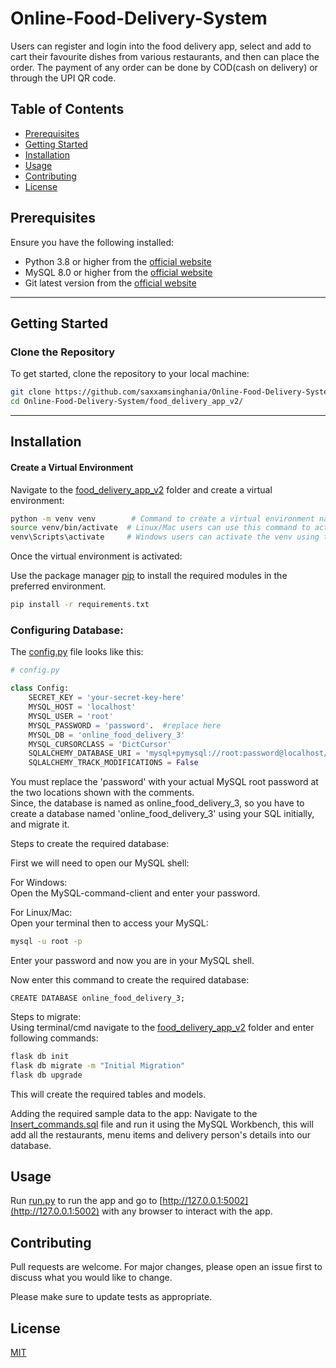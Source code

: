 # Online-Food-Delivery-System

Users can register and login into the food delivery app, select and add to cart their favourite dishes from various restaurants, and then can place the order. The payment of any order can be done by COD(cash on delivery) or through the UPI QR code.

## Table of Contents
- [Prerequisites](#prerequisites)
- [Getting Started](#getting-started)
- [Installation](#installation)
- [Usage](#usage)
- [Contributing](#contributing)
- [License](#license)


## Prerequisites

Ensure you have the following installed:
- Python 3.8 or higher from the [official website](https://www.python.org/downloads/)
- MySQL 8.0 or higher from the [official website](https://dev.mysql.com/downloads/)
- Git latest version from the [official website](https://git-scm.com/downloads)


---

## Getting Started

### **Clone the Repository**

To get started, clone the repository to your local machine:

```bash
git clone https://github.com/saxxamsinghania/Online-Food-Delivery-System.git
cd Online-Food-Delivery-System/food_delivery_app_v2/
```
---


## Installation

#### **Create a Virtual Environment**

Navigate to the [food_delivery_app_v2](/food_delivery_app_v2) folder and create a virtual environment:

```bash
python -m venv venv        # Command to create a virtual environment named venv
source venv/bin/activate  # Linux/Mac users can use this command to activate the virtual environment 
venv\Scripts\activate     # Windows users can activate the venv using this command
```

Once the virtual environment is activated:

Use the package manager [pip](https://pip.pypa.io/en/stable/) to install the required modules in the preferred environment.

```bash
pip install -r requirements.txt
```

### **Configuring Database:**

The [config.py](/food_delivery_app_v2/app/config.py) file looks like this:
```python
# config.py

class Config:
    SECRET_KEY = 'your-secret-key-here'
    MYSQL_HOST = 'localhost'
    MYSQL_USER = 'root'
    MYSQL_PASSWORD = 'password'.  #replace here
    MYSQL_DB = 'online_food_delivery_3'
    MYSQL_CURSORCLASS = 'DictCursor'
    SQLALCHEMY_DATABASE_URI = 'mysql+pymysql://root:password@localhost/online_food_delivery_3' #here replace password
    SQLALCHEMY_TRACK_MODIFICATIONS = False
```
You must replace the 'password' with your actual MySQL root password at the two locations shown with the comments. \
Since, the database is named as online_food_delivery_3, so you have to create a database named 'online_food_delivery_3' using your SQL initially, and migrate it.

Steps to create the required database: 

First we will need to open our MySQL shell: 

For Windows: \
    Open the MySQL-command-client and enter your password. 

For Linux/Mac: \
    Open your terminal then to access your MySQL:
```bash
mysql -u root -p
```
Enter your password and now you are in your MySQL shell. 

Now enter this command to create the required database:
```mysql
CREATE DATABASE online_food_delivery_3;
```

Steps to migrate: \
Using terminal/cmd navigate to the [food_delivery_app_v2](/food_delivery_app_v2) folder and enter following commands:
```bash
flask db init
flask db migrate -m "Initial Migration"
flask db upgrade
```
This will create the required tables and models.

Adding the required sample data to the app:
Navigate to the [Insert_commands.sql](/Insert_commands.sql) file and run it using the MySQL Workbench, this will add all the restaurants, menu items and delivery person's details into our database.

## Usage

Run [run.py](/food_delivery_app_v2/run.py) to run the app and go to [http://127.0.0.1:5002](http://127.0.0.1:5002) with any browser to interact with the app.
## Contributing

Pull requests are welcome. For major changes, please open an issue first
to discuss what you would like to change.

Please make sure to update tests as appropriate.

## License

[MIT](./LICENSE)

